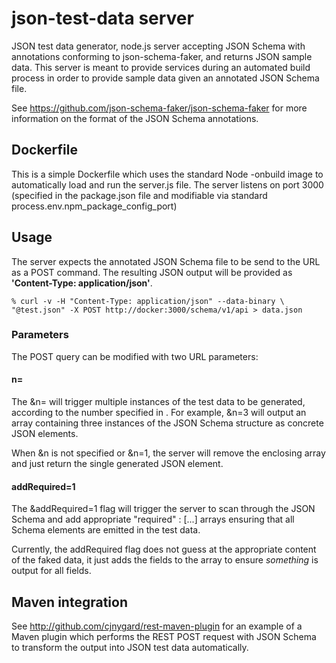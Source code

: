 # json-test-data server

JSON test data generator, node.js server accepting JSON Schema with
annotations conforming to json-schema-faker, and returns JSON sample
data.  This server is meant to provide services during an automated build
process in order to provide sample data given an annotated JSON Schema
file.

See https://github.com/json-schema-faker/json-schema-faker for more
information on the format of the JSON Schema annotations.

## Dockerfile

This is a simple Dockerfile which uses the standard Node -onbuild
image to automatically load and run the server.js file.  The server
listens on port 3000 (specified in the package.json file and
modifiable via standard process.env.npm_package_config_port)

## Usage

The server expects the annotated JSON Schema file to be send to the
URL as a POST command.  The resulting JSON output will be provided as
**'Content-Type: application/json'**.

    % curl -v -H "Content-Type: application/json" --data-binary \
    "@test.json" -X POST http://docker:3000/schema/v1/api > data.json

### Parameters

The POST query can be modified with two URL parameters:

#### n=<iterations>

The &n=<iterations> will trigger multiple instances of the test data
to be generated, according to the number specified in <iterations>.
For example, &n=3 will output an array containing three instances of
the JSON Schema structure as concrete JSON elements.

When &n is not specified or &n=1, the server will remove the enclosing
array and just return the single generated JSON element.

#### addRequired=1

The &addRequired=1 flag will trigger the server to scan through the
JSON Schema and add appropriate "required" : [...] arrays ensuring
that all Schema elements are emitted in the test data.

Currently, the addRequired flag does not guess at the appropriate
content of the faked data, it just adds the fields to the array to
ensure *something* is output for all fields.

## Maven integration

See http://github.com/cjnygard/rest-maven-plugin for an example of a
Maven plugin which performs the REST POST request with JSON Schema
to transform the output into JSON test data automatically.
